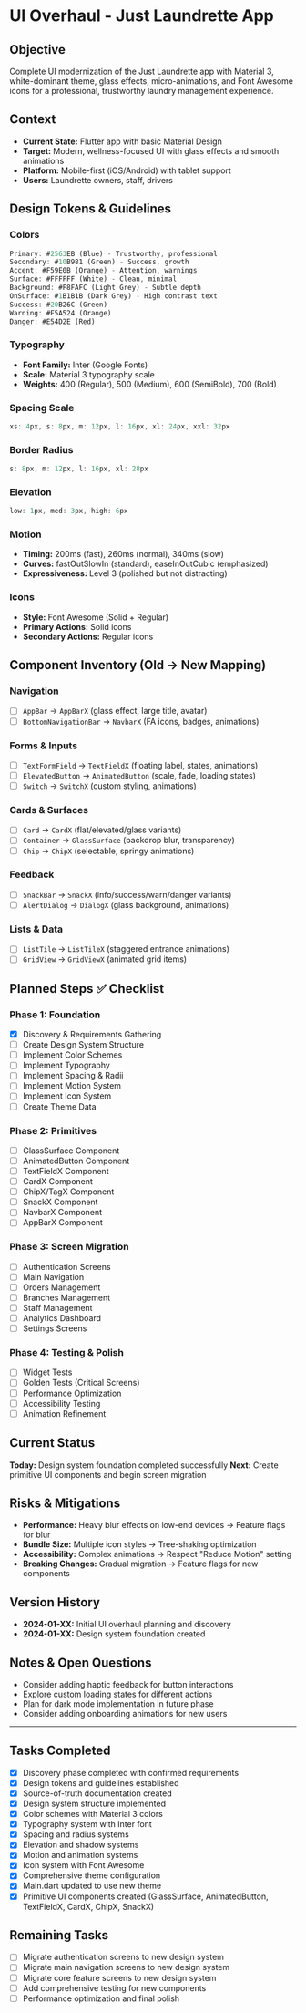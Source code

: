 # UI Overhaul - Just Laundrette App

## Objective
Complete UI modernization of the Just Laundrette app with Material 3, white-dominant theme, glass effects, micro-animations, and Font Awesome icons for a professional, trustworthy laundry management experience.

## Context
- **Current State:** Flutter app with basic Material Design
- **Target:** Modern, wellness-focused UI with glass effects and smooth animations
- **Platform:** Mobile-first (iOS/Android) with tablet support
- **Users:** Laundrette owners, staff, drivers

## Design Tokens & Guidelines

### Colors
```dart
Primary: #2563EB (Blue) - Trustworthy, professional
Secondary: #10B981 (Green) - Success, growth
Accent: #F59E0B (Orange) - Attention, warnings
Surface: #FFFFFF (White) - Clean, minimal
Background: #F8FAFC (Light Grey) - Subtle depth
OnSurface: #1B1B1B (Dark Grey) - High contrast text
Success: #20B26C (Green)
Warning: #F5A524 (Orange)
Danger: #E54D2E (Red)
```

### Typography
- **Font Family:** Inter (Google Fonts)
- **Scale:** Material 3 typography scale
- **Weights:** 400 (Regular), 500 (Medium), 600 (SemiBold), 700 (Bold)

### Spacing Scale
```dart
xs: 4px, s: 8px, m: 12px, l: 16px, xl: 24px, xxl: 32px
```

### Border Radius
```dart
s: 8px, m: 12px, l: 16px, xl: 28px
```

### Elevation
```dart
low: 1px, med: 3px, high: 6px
```

### Motion
- **Timing:** 200ms (fast), 260ms (normal), 340ms (slow)
- **Curves:** fastOutSlowIn (standard), easeInOutCubic (emphasized)
- **Expressiveness:** Level 3 (polished but not distracting)

### Icons
- **Style:** Font Awesome (Solid + Regular)
- **Primary Actions:** Solid icons
- **Secondary Actions:** Regular icons

## Component Inventory (Old → New Mapping)

### Navigation
- [ ] `AppBar` → `AppBarX` (glass effect, large title, avatar)
- [ ] `BottomNavigationBar` → `NavbarX` (FA icons, badges, animations)

### Forms & Inputs
- [ ] `TextFormField` → `TextFieldX` (floating label, states, animations)
- [ ] `ElevatedButton` → `AnimatedButton` (scale, fade, loading states)
- [ ] `Switch` → `SwitchX` (custom styling, animations)

### Cards & Surfaces
- [ ] `Card` → `CardX` (flat/elevated/glass variants)
- [ ] `Container` → `GlassSurface` (backdrop blur, transparency)
- [ ] `Chip` → `ChipX` (selectable, springy animations)

### Feedback
- [ ] `SnackBar` → `SnackX` (info/success/warn/danger variants)
- [ ] `AlertDialog` → `DialogX` (glass background, animations)

### Lists & Data
- [ ] `ListTile` → `ListTileX` (staggered entrance animations)
- [ ] `GridView` → `GridViewX` (animated grid items)

## Planned Steps ✅ Checklist

### Phase 1: Foundation
- [x] Discovery & Requirements Gathering
- [ ] Create Design System Structure
- [ ] Implement Color Schemes
- [ ] Implement Typography
- [ ] Implement Spacing & Radii
- [ ] Implement Motion System
- [ ] Implement Icon System
- [ ] Create Theme Data

### Phase 2: Primitives
- [ ] GlassSurface Component
- [ ] AnimatedButton Component
- [ ] TextFieldX Component
- [ ] CardX Component
- [ ] ChipX/TagX Component
- [ ] SnackX Component
- [ ] NavbarX Component
- [ ] AppBarX Component

### Phase 3: Screen Migration
- [ ] Authentication Screens
- [ ] Main Navigation
- [ ] Orders Management
- [ ] Branches Management
- [ ] Staff Management
- [ ] Analytics Dashboard
- [ ] Settings Screens

### Phase 4: Testing & Polish
- [ ] Widget Tests
- [ ] Golden Tests (Critical Screens)
- [ ] Performance Optimization
- [ ] Accessibility Testing
- [ ] Animation Refinement

## Current Status
**Today:** Design system foundation completed successfully
**Next:** Create primitive UI components and begin screen migration

## Risks & Mitigations
- **Performance:** Heavy blur effects on low-end devices → Feature flags for blur
- **Bundle Size:** Multiple icon styles → Tree-shaking optimization
- **Accessibility:** Complex animations → Respect "Reduce Motion" setting
- **Breaking Changes:** Gradual migration → Feature flags for new components

## Version History
- **2024-01-XX:** Initial UI overhaul planning and discovery
- **2024-01-XX:** Design system foundation created

## Notes & Open Questions
- Consider adding haptic feedback for button interactions
- Explore custom loading states for different actions
- Plan for dark mode implementation in future phase
- Consider adding onboarding animations for new users

---

## Tasks Completed
- [x] Discovery phase completed with confirmed requirements
- [x] Design tokens and guidelines established
- [x] Source-of-truth documentation created
- [x] Design system structure implemented
- [x] Color schemes with Material 3 colors
- [x] Typography system with Inter font
- [x] Spacing and radius systems
- [x] Elevation and shadow systems
- [x] Motion and animation systems
- [x] Icon system with Font Awesome
- [x] Comprehensive theme configuration
- [x] Main.dart updated to use new theme
- [x] Primitive UI components created (GlassSurface, AnimatedButton, TextFieldX, CardX, ChipX, SnackX)

## Remaining Tasks
- [ ] Migrate authentication screens to new design system
- [ ] Migrate main navigation screens to new design system
- [ ] Migrate core feature screens to new design system
- [ ] Add comprehensive testing for new components
- [ ] Performance optimization and final polish